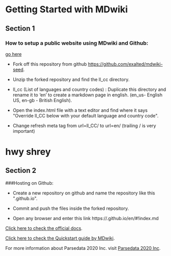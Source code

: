 # Getting Started with MDwiki


## Section 1
### How to setup a public website using MDwiki and Github:

[go here](pages/test.md)

* Fork off this repository from github https://github.com/exalted/mdwiki-seed.

* Unzip the forked repository and find the ll_cc directory.

* ll_cc (List of languages and country codes) : Duplicate this directory and rename it to ‘en’ to create a markdown page in english. (en_us- English US, en-gb - British English).

* Open the index.html file with a text editor and find where it says "Override ll_CC below with your default language and country code".

* Change refresh meta tag from url=ll_CC/ to url=en/ (trailing / is very important)

# hwy shrey

## Section 2
###Hosting on Github:

* Create a new repository on github and name the repository like this "<your username>.github.io".

* Commit and push the files inside the forked repository.

* Open any browser and enter this link https://<your username>.github.io/en/#!index.md




[Click here to check the official docs](http://dynalon.github.io/mdwiki/#!tutorials/github.md).


[Click here to check the Quickstart guide by MDwiki](http://dynalon.github.io/mdwiki/#!quickstart.md).

For more information about Parsedata 2020 Inc. visit [Parsedata 2020 Inc](http://parsedata.xyz).
